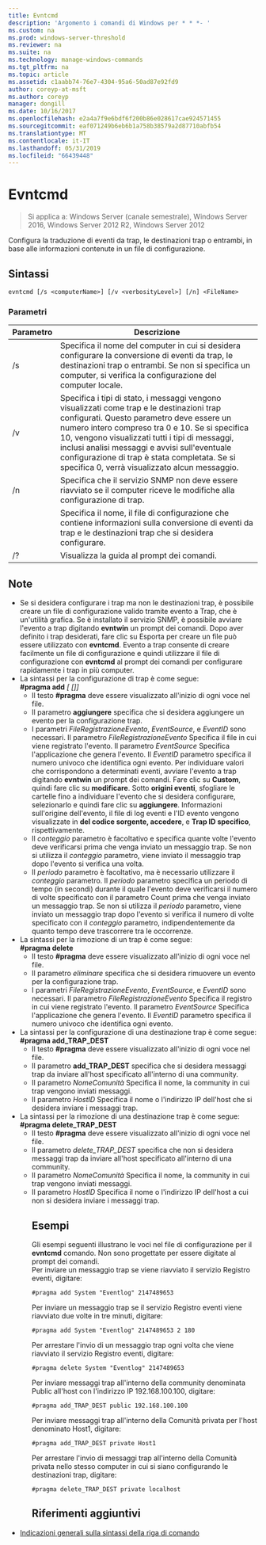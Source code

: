 ```yaml
---
title: Evntcmd
description: 'Argomento i comandi di Windows per * * *- '
ms.custom: na
ms.prod: windows-server-threshold
ms.reviewer: na
ms.suite: na
ms.technology: manage-windows-commands
ms.tgt_pltfrm: na
ms.topic: article
ms.assetid: c1aabb74-76e7-4304-95a6-50ad87e92fd9
author: coreyp-at-msft
ms.author: coreyp
manager: dongill
ms.date: 10/16/2017
ms.openlocfilehash: e2a4a7f9e6bdf6f200b86e028617cae924571455
ms.sourcegitcommit: eaf071249b6eb6b1a758b38579a2d87710abfb54
ms.translationtype: MT
ms.contentlocale: it-IT
ms.lasthandoff: 05/31/2019
ms.locfileid: "66439448"
---
```

# <a name="evntcmd"></a>Evntcmd

>Si applica a: Windows Server (canale semestrale), Windows Server 2016, Windows Server 2012 R2, Windows Server 2012

Configura la traduzione di eventi da trap, le destinazioni trap o entrambi, in base alle informazioni contenute in un file di configurazione.   
## <a name="syntax"></a>Sintassi  
```  
evntcmd [/s <computerName>] [/v <verbosityLevel>] [/n] <FileName>  
```  
### <a name="parameters"></a>Parametri  

|      Parametro      |                                                                                                                                                            Descrizione                                                                                                                                                             |
|---------------------|------------------------------------------------------------------------------------------------------------------------------------------------------------------------------------------------------------------------------------------------------------------------------------------------------------------------------------|
|  /s <computerName>  |                                                         Specifica il nome del computer in cui si desidera configurare la conversione di eventi da trap, le destinazioni trap o entrambi. Se non si specifica un computer, si verifica la configurazione del computer locale.                                                          |
| /v <verbosityLevel> | Specifica i tipi di stato, i messaggi vengono visualizzati come trap e le destinazioni trap configurati. Questo parametro deve essere un numero intero compreso tra 0 e 10. Se si specifica 10, vengono visualizzati tutti i tipi di messaggi, inclusi analisi messaggi e avvisi sull'eventuale configurazione di trap è stata completata. Se si specifica 0, verrà visualizzato alcun messaggio. |
|         /n          |                                                                                                           Specifica che il servizio SNMP non deve essere riavviato se il computer riceve le modifiche alla configurazione di trap.                                                                                                            |
|     <FileName>      |                                                                                     Specifica il nome, il file di configurazione che contiene informazioni sulla conversione di eventi da trap e le destinazioni trap che si desidera configurare.                                                                                     |
|         /?          |                                                                                                                                                Visualizza la guida al prompt dei comandi.                                                                                                                                                |

## <a name="remarks"></a>Note  
- Se si desidera configurare i trap ma non le destinazioni trap, è possibile creare un file di configurazione valido tramite evento a Trap, che è un'utilità grafica. Se è installato il servizio SNMP, è possibile avviare l'evento a trap digitando **evntwin** un prompt dei comandi. Dopo aver definito i trap desiderati, fare clic su Esporta per creare un file può essere utilizzato con **evntcmd**. Evento a trap consente di creare facilmente un file di configurazione e quindi utilizzare il file di configurazione con **evntcmd** al prompt dei comandi per configurare rapidamente i trap in più computer.  
- La sintassi per la configurazione di trap è come segue:  
  **#pragma add**<em><EventLogFile> <EventSource> <EventID> [<Count> [<Period>]]</em>  
  -   Il testo **#pragma** deve essere visualizzato all'inizio di ogni voce nel file.  
  -   Il parametro **aggiungere** specifica che si desidera aggiungere un evento per la configurazione trap.  
  -   I parametri *FileRegistrazioneEvento*, *EventSource*, e *EventID* sono necessari. Il parametro *FileRegistrazioneEvento* Specifica il file in cui viene registrato l'evento. Il parametro *EventSource* Specifica l'applicazione che genera l'evento. Il *EventID* parametro specifica il numero univoco che identifica ogni evento. Per individuare valori che corrispondono a determinati eventi, avviare l'evento a trap digitando **evntwin** un prompt dei comandi. Fare clic su **Custom**, quindi fare clic su **modificare**. Sotto **origini eventi**, sfogliare le cartelle fino a individuare l'evento che si desidera configurare, selezionarlo e quindi fare clic su **aggiungere**. Informazioni sull'origine dell'evento, il file di log eventi e l'ID evento vengono visualizzate in **del codice sorgente, accedere**, e **Trap ID specifico**, rispettivamente.  
  -   Il *conteggio* parametro è facoltativo e specifica quante volte l'evento deve verificarsi prima che venga inviato un messaggio trap. Se non si utilizza il *conteggio* parametro, viene inviato il messaggio trap dopo l'evento si verifica una volta.  
  -   Il *periodo* parametro è facoltativo, ma è necessario utilizzare il *conteggio* parametro. Il *periodo* parametro specifica un periodo di tempo (in secondi) durante il quale l'evento deve verificarsi il numero di volte specificato con il parametro Count prima che venga inviato un messaggio trap. Se non si utilizza il *periodo* parametro, viene inviato un messaggio trap dopo l'evento si verifica il numero di volte specificato con il *conteggio* parametro, indipendentemente da quanto tempo deve trascorrere tra le occorrenze.  
- La sintassi per la rimozione di un trap è come segue:  
  **#pragma delete**<em><EventLogFile> <EventSource> <EventID></em>  
  -   Il testo **#pragma** deve essere visualizzato all'inizio di ogni voce nel file.  
  -   Il parametro *eliminare* specifica che si desidera rimuovere un evento per la configurazione trap.  
  -   I parametri *FileRegistrazioneEvento*,  *EventSource*, e *EventID* sono necessari. Il parametro *FileRegistrazioneEvento* Specifica il registro in cui viene registrato l'evento. Il parametro *EventSource* Specifica l'applicazione che genera l'evento. Il *EventID* parametro specifica il numero univoco che identifica ogni evento.  
- La sintassi per la configurazione di una destinazione trap è come segue:  
  **#pragma add_TRAP_DEST**<em><CommunityName> <HostID></em>  
  -   Il testo **#pragma** deve essere visualizzato all'inizio di ogni voce nel file.  
  -   Il parametro **add_TRAP_DEST** specifica che si desidera messaggi trap da inviare all'host specificato all'interno di una community.  
  -   Il parametro *NomeComunità* Specifica il nome, la community in cui trap vengono inviati messaggi.  
  -   Il parametro *HostID* Specifica il nome o l'indirizzo IP dell'host che si desidera inviare i messaggi trap.  
- La sintassi per la rimozione di una destinazione trap è come segue:  
  **#pragma delete_TRAP_DEST**<em><CommunityName> <HostID></em>  
  - Il testo **#pragma** deve essere visualizzato all'inizio di ogni voce nel file.  
  - Il parametro *delete_TRAP_DEST* specifica che non si desidera messaggi trap da inviare all'host specificato all'interno di una community.  
  - Il parametro *NomeComunità* Specifica il nome, la community in cui trap vengono inviati messaggi.  
  - Il parametro *HostID* Specifica il nome o l'indirizzo IP dell'host a cui non si desidera inviare i messaggi trap.  
    ## <a name="BKMK_Examples"></a>Esempi  
    Gli esempi seguenti illustrano le voci nel file di configurazione per il **evntcmd** comando. Non sono progettate per essere digitate al prompt dei comandi.  
    Per inviare un messaggio trap se viene riavviato il servizio Registro eventi, digitare:  
    ```  
    #pragma add System "Eventlog" 2147489653  
    ```  
    Per inviare un messaggio trap se il servizio Registro eventi viene riavviato due volte in tre minuti, digitare:  
    ```  
    #pragma add System "Eventlog" 2147489653 2 180  
    ```  
    Per arrestare l'invio di un messaggio trap ogni volta che viene riavviato il servizio Registro eventi, digitare:  
    ```  
    #pragma delete System "Eventlog" 2147489653  
    ```  
    Per inviare messaggi trap all'interno della community denominata Public all'host con l'indirizzo IP 192.168.100.100, digitare:  
    ```  
    #pragma add_TRAP_DEST public 192.168.100.100  
    ```  
    Per inviare messaggi trap all'interno della Comunità privata per l'host denominato Host1, digitare:  
    ```  
    #pragma add_TRAP_DEST private Host1  
    ```  
    Per arrestare l'invio di messaggi trap all'interno della Comunità privata nello stesso computer in cui si siano configurando le destinazioni trap, digitare:  
    ```  
    #pragma delete_TRAP_DEST private localhost  
    ```  
    ## <a name="additional-references"></a>Riferimenti aggiuntivi  
- [Indicazioni generali sulla sintassi della riga di comando](command-line-syntax-key.md)  
